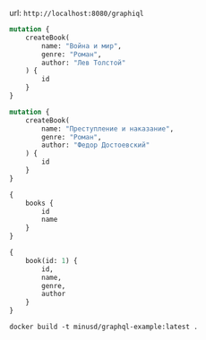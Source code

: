 url: `http://localhost:8080/graphiql`

```graphql
mutation {
    createBook(
        name: "Война и мир",
        genre: "Роман",
        author: "Лев Толстой"
    ) {
        id
    }
}
```

```graphql
mutation {
    createBook(
        name: "Преступление и наказание",
        genre: "Роман",
        author: "Федор Достоевский"
    ) {
        id
    }
}
```

```graphql
{
    books {
        id
        name
    }
}
```

```graphql
{
    book(id: 1) {
        id,
        name,
        genre,
        author
    }
}
```

```shell
docker build -t minusd/graphql-example:latest .
```